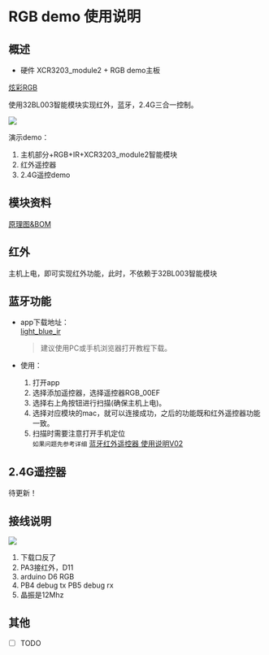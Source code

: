RGB demo 使用说明
=======================


## 概述

* 硬件
XCR3203_module2 + RGB demo主板

[炫彩RGB](http://www.zozo825117.cn:28186/index.php/s/eTMJxEMtBaXZyCq)

使用32BL003智能模块实现红外，蓝牙，2.4G三合一控制。

![](http://www.zozo825117.cn:10080/light_ble_public/pic_bed/light_blue_ir_rgb_demo.png)

演示demo：
1. 主机部分+RGB+IR+XCR3203_module2智能模块
2. 红外遥控器
3. 2.4G遥控demo

## 模块资料
[原理图&BOM](http://www.zozo825117.cn:28186/index.php/s/4gGFWLpkyGygrYH)

## 红外
主机上电，即可实现红外功能，此时，不依赖于32BL003智能模块

## 蓝牙功能
* app下载地址：  
  [light_blue_ir](http://www.zozo825117.cn:10080/light_ble_public/app_release/light_blue_ir.apk)
  > 建议使用PC或手机浏览器打开教程下载。

* 使用：
  1. 打开app
  2. 选择添加遥控器，选择遥控器RGB_00EF
  3. 选择右上角按钮进行扫描(确保主机上电)。
  4. 选择对应模块的mac，就可以连接成功，之后的功能既和红外遥控器功能一致。
  5. 扫描时需要注意打开手机定位  
  `如果问题先参考详细` [蓝牙红外遥控器 使用说明V02](http://www.zozo825117.cn:10080/light_ble_public/light_blue_ir_rgb_demo/%e8%93%9d%e7%89%99%e7%ba%a2%e5%a4%96%e9%81%a5%e6%8e%a7%e5%99%a8%20%e4%bd%bf%e7%94%a8%e8%af%b4%e6%98%8eV02.html)

## 2.4G遥控器
待更新！

## 接线说明

![](http://www.zozo825117.cn:10080/light_ble_public/pic_bed/light_blue_ir_rgb_demo_sch.png)
1. 下载口反了  
2. PA3接红外，D11  
3. arduino D6 RGB  
4. PB4 debug tx  PB5 debug rx  
5. 晶振是12Mhz  

## 其他
- [ ] TODO

